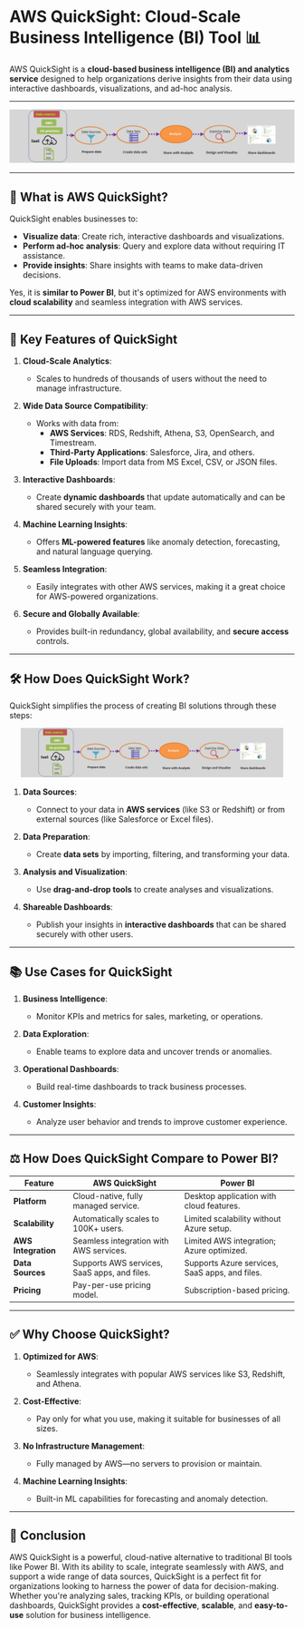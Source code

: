 # AWS QuickSight: Cloud-Scale Business Intelligence (BI) Tool 📊

AWS QuickSight is a **cloud-based business intelligence (BI) and analytics service** designed to help organizations derive insights from their data using interactive dashboards, visualizations, and ad-hoc analysis.

---

<div style="text-align: center">
  <img src="images/aws-quick-sight.png" alt="AWS QuickSight" />
</div>

---

## 🌟 **What is AWS QuickSight?**

QuickSight enables businesses to:

- **Visualize data**: Create rich, interactive dashboards and visualizations.
- **Perform ad-hoc analysis**: Query and explore data without requiring IT assistance.
- **Provide insights**: Share insights with teams to make data-driven decisions.

Yes, it is **similar to Power BI**, but it's optimized for AWS environments with **cloud scalability** and seamless integration with AWS services.

---

## 🔑 **Key Features of QuickSight**

1. **Cloud-Scale Analytics**:

   - Scales to hundreds of thousands of users without the need to manage infrastructure.

2. **Wide Data Source Compatibility**:

   - Works with data from:
     - **AWS Services**: RDS, Redshift, Athena, S3, OpenSearch, and Timestream.
     - **Third-Party Applications**: Salesforce, Jira, and others.
     - **File Uploads**: Import data from MS Excel, CSV, or JSON files.

3. **Interactive Dashboards**:

   - Create **dynamic dashboards** that update automatically and can be shared securely with your team.

4. **Machine Learning Insights**:

   - Offers **ML-powered features** like anomaly detection, forecasting, and natural language querying.

5. **Seamless Integration**:

   - Easily integrates with other AWS services, making it a great choice for AWS-powered organizations.

6. **Secure and Globally Available**:
   - Provides built-in redundancy, global availability, and **secure access** controls.

---

## 🛠️ **How Does QuickSight Work?**

QuickSight simplifies the process of creating BI solutions through these steps:

<div style="text-align: center; padding: 0 20px">
  <img src="images/aws-quick-sight.png" alt="AWS QuickSight" />
</div>

1. **Data Sources**:

   - Connect to your data in **AWS services** (like S3 or Redshift) or from external sources (like Salesforce or Excel files).

2. **Data Preparation**:

   - Create **data sets** by importing, filtering, and transforming your data.

3. **Analysis and Visualization**:

   - Use **drag-and-drop tools** to create analyses and visualizations.

4. **Shareable Dashboards**:
   - Publish your insights in **interactive dashboards** that can be shared securely with other users.

---

## 📚 **Use Cases for QuickSight**

1. **Business Intelligence**:

   - Monitor KPIs and metrics for sales, marketing, or operations.

2. **Data Exploration**:

   - Enable teams to explore data and uncover trends or anomalies.

3. **Operational Dashboards**:

   - Build real-time dashboards to track business processes.

4. **Customer Insights**:
   - Analyze user behavior and trends to improve customer experience.

---

## ⚖️ **How Does QuickSight Compare to Power BI?**

| **Feature**         | **AWS QuickSight**                           | **Power BI**                                   |
| ------------------- | -------------------------------------------- | ---------------------------------------------- |
| **Platform**        | Cloud-native, fully managed service.         | Desktop application with cloud features.       |
| **Scalability**     | Automatically scales to 100K+ users.         | Limited scalability without Azure setup.       |
| **AWS Integration** | Seamless integration with AWS services.      | Limited AWS integration; Azure optimized.      |
| **Data Sources**    | Supports AWS services, SaaS apps, and files. | Supports Azure services, SaaS apps, and files. |
| **Pricing**         | Pay-per-use pricing model.                   | Subscription-based pricing.                    |

---

## ✅ **Why Choose QuickSight?**

1. **Optimized for AWS**:

   - Seamlessly integrates with popular AWS services like S3, Redshift, and Athena.

2. **Cost-Effective**:

   - Pay only for what you use, making it suitable for businesses of all sizes.

3. **No Infrastructure Management**:

   - Fully managed by AWS—no servers to provision or maintain.

4. **Machine Learning Insights**:
   - Built-in ML capabilities for forecasting and anomaly detection.

---

## 🧠 **Conclusion**

AWS QuickSight is a powerful, cloud-native alternative to traditional BI tools like Power BI. With its ability to scale, integrate seamlessly with AWS, and support a wide range of data sources, QuickSight is a perfect fit for organizations looking to harness the power of data for decision-making. Whether you're analyzing sales, tracking KPIs, or building operational dashboards, QuickSight provides a **cost-effective**, **scalable**, and **easy-to-use** solution for business intelligence.

